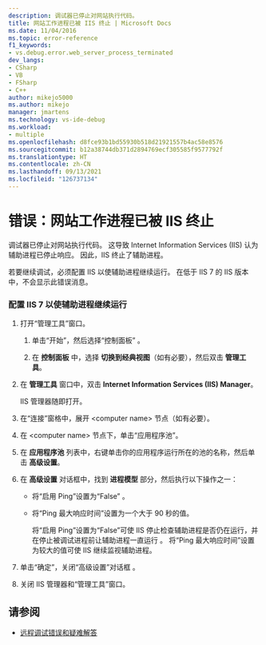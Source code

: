```yaml
---
description: 调试器已停止对网站执行代码。
title: 网站工作进程已被 IIS 终止 | Microsoft Docs
ms.date: 11/04/2016
ms.topic: error-reference
f1_keywords:
- vs.debug.error.web_server_process_terminated
dev_langs:
- CSharp
- VB
- FSharp
- C++
author: mikejo5000
ms.author: mikejo
manager: jmartens
ms.technology: vs-ide-debug
ms.workload:
- multiple
ms.openlocfilehash: d8fce93b1bd55930b518d21921557b4ac58e8576
ms.sourcegitcommit: b12a38744db371d2894769ecf305585f9577792f
ms.translationtype: HT
ms.contentlocale: zh-CN
ms.lasthandoff: 09/13/2021
ms.locfileid: "126737134"
---
```

# <a name="error-web-site-worker-process-has-been-terminated-by-iis"></a>错误：网站工作进程已被 IIS 终止
调试器已停止对网站执行代码。 这导致 Internet Information Services (IIS) 认为辅助进程已停止响应。 因此，IIS 终止了辅助进程。

 若要继续调试，必须配置 IIS 以使辅助进程继续运行。 在低于 IIS 7 的 IIS 版本中，不会显示此错误消息。

### <a name="to-configure-iis-7-to-allow-the-worker-process-to-continue"></a>配置 IIS 7 以使辅助进程继续运行

1. 打开“管理工具”窗口。

   1. 单击“开始”，然后选择“控制面板” 。

   2. 在 **控制面板** 中，选择 **切换到经典视图**（如有必要），然后双击 **管理工具**。

2. 在 **管理工具** 窗口中，双击 **Internet Information Services (IIS) Manager**。

    IIS 管理器随即打开。

3. 在“连接”窗格中，展开 \<computer name> 节点（如有必要）。

4. 在 \<computer name> 节点下，单击“应用程序池”。

5. 在 **应用程序池** 列表中，右键单击你的应用程序运行所在的池的名称，然后单击 **高级设置**。

6. 在 **高级设置** 对话框中，找到 **进程模型** 部分，然后执行以下操作之一：

   - 将“启用 Ping”设置为“False” 。

   - 将“Ping 最大响应时间”设置为一个大于 90 秒的值。

     将“启用 Ping”设置为“False”可使 IIS 停止检查辅助进程是否仍在运行，并在停止被调试进程前让辅助进程一直运行 。 将“Ping 最大响应时间”设置为较大的值可使 IIS 继续监视辅助进程。

7. 单击“确定”，关闭“高级设置”对话框 。

8. 关闭 IIS 管理器和“管理工具”窗口。

## <a name="see-also"></a>请参阅
- [远程调试错误和疑难解答](../debugger/remote-debugging-errors-and-troubleshooting.md)
